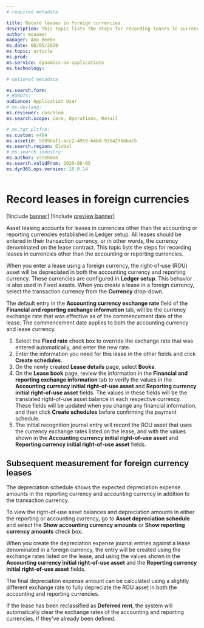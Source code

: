 ```yaml
---
# required metadata

title: Record leases in foreign currencies
description: This topic lists the steps for recording leases in currencies other than the accounting or reporting currencies.
author: moaamer
manager: Ann Beebe
ms.date: 08/05/2020
ms.topic: article
ms.prod: 
ms.service: dynamics-ax-applications
ms.technology: 

# optional metadata

ms.search.form: 
# ROBOTS: 
audience: Application User
# ms.devlang: 
ms.reviewer: roschlom
ms.search.scope: Core, Operations, Retail

# ms.tgt_pltfrm: 
ms.custom: 4464
ms.assetid: 5f89daf1-acc2-4959-b48d-91542fb6bacb
ms.search.region: Global
# ms.search.industry: 
ms.author: vstehman
ms.search.validFrom: 2020-08-05
ms.dyn365.ops.version: 10.0.14
---
```


# Record leases in foreign currencies

[!include [banner](../includes/banner.md)]
[!include [preview banner](../includes/preview-banner.md)]

Asset leasing accounts for leases in currencies other than the accounting or reporting currencies established in Ledger setup. All leases should be entered in their transaction currency, or in other words, the currency denominated on the lease contract. This topic lists the steps for recording leases in currencies other than the accounting or reporting currencies.

When you enter a lease using a foreign currency, the right-of-use (ROU) asset will be depreciated in both the accounting currency and reporting currency. These currencies are configured in **Ledger setup**. This behavior is also used in Fixed assets. When you create a lease in a foreign currency, select the transaction currency from the **Currency** drop-down.

The default entry in the **Accounting currency exchange rate** field of the **Financial and reporting exchange information** tab, will be the currency exchange rate that was effective as of the commencement date of the lease. The commencement date applies to both the accounting currency and lease currency.

1. Select the **Fixed rate** check box to override the exchange rate that was entered automatically, and enter the new rate.
2. Enter the information you need for this lease in the other fields and click **Create schedules**.
3. On the newly created **Lease details** page, select **Books**.
4. On the **Lease book** page, review the information in the **Financial and reporting exchange information** tab to verify the values in the **Accounting currency initial right-of-use asset** and **Reporting currency initial right-of-use asset** fields. The values in these fields will be the translated right-of-use asset balance in each respective currency. These fields will be updated when you change any financial information, and then click **Create schedules** before confirming the payment schedule.
5. The initial recognition journal entry will record the ROU asset that uses the currency exchange rates listed on the lease, and with the values shown in the **Accounting currency initial right-of-use asset** and **Reporting currency initial right-of-use asset** fields.

## Subsequent measurement for foreign currency leases
The depreciation schedule shows the expected depreciation expense amounts in the reporting currency and accounting currency in addition to the transaction currency.

To view the right-of-use asset balances and depreciation amounts in either the reporting or accounting currency, go to **Asset depreciation schedule** and select the **Show accounting currency amounts** or **Show reporting currency amounts** check box.

When you create the depreciation expense journal entries against a lease denominated in a foreign currency, the entry will be created using the exchange rates listed on the lease, and using the values shown in the **Accounting currency initial right-of-use asset** and the **Reporting currency initial right-of-use asset** fields.

The final depreciation expense amount can be calculated using a slightly different exchange rate to fully depreciate the ROU asset in both the accounting and reporting currencies.

If the lease has been reclassified as **Deferred rent**, the system will automatically clear the exchange rates of the accounting and reporting currencies, if they've  already been defined.
